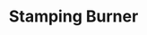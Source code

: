 ---
title: "Stamping Burner"
description: "SST3B001"
draft: false
image1 : 
  - name : "images/portfolio/Stamping-Burner/sst3b001.jpg"
bg_image: "images/BurnerGroup.jpg"
category: "Stamping Burner"
information:
  - label : "Item"
    info : "SST3B001"
  - label : "Description"
    info : 'Stainless steel burner w/spark electrode & 3 Venturis'
  - label : "Material"
    info : "Stainless Steel #304"
  - label : "Finished"
    info : "Polished"
  - label : "Size"
    info : '17-1/2" X 12-5/8"'
---